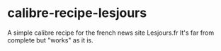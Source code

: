 # calibre-recipe-lesjours

A simple calibre recipe for the french news site Lesjours.fr
It's far from complete but "works" as it is.
